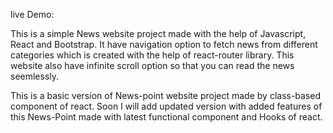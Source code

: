 live Demo:

This is a simple News website project made with the help of Javascript, React and Bootstrap. It have navigation option to fetch news from different categories which is created with the help of react-router library. This website also have infinite scroll option so that you can read the news seemlessly.

This is a basic version of News-point website project made by class-based component of react.
Soon I will add updated version with added features of this News-Point made with latest functional component and Hooks of react.
